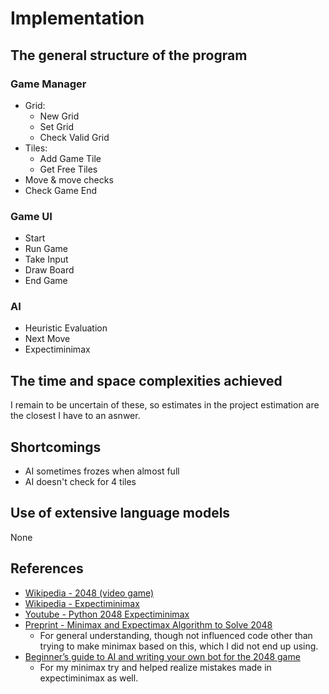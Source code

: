 # Implementation
## The general structure of the program

### Game Manager
- Grid:
  - New Grid
  - Set Grid
  - Check Valid Grid
- Tiles:
  - Add Game Tile
  - Get Free Tiles
- Move & move checks
- Check Game End

### Game UI
- Start
- Run Game
- Take Input
- Draw Board
- End Game
  
### AI
- Heuristic Evaluation
- Next Move
- Expectiminimax


## The time and space complexities achieved
I remain to be uncertain of these, so estimates in the project estimation are the closest I have to an asnwer.

## Shortcomings
- AI sometimes frozes when almost full
- AI doesn't check for 4 tiles
## Use of extensive language models
None
## References
- [Wikipedia - 2048 (video game)](https://en.wikipedia.org/wiki/2048_(video_game))
- [Wikipedia - Expectiminimax](https://en.wikipedia.org/wiki/Expectiminimax#:~:text=The%20expectiminimax%20algorithm%20is%20a,elements%20such%20as%20dice%20rolls.)
- [Youtube - Python 2048 Expectiminimax](https://www.youtube.com/watch?v=0fOLkZJ-Q6I&ab_channel=MichaelSchrandt)
- [Preprint - Minimax and Expectimax Algorithm to Solve 2048](https://osf.io/preprints/osf/xfdsr)
  - For general understanding, though not influenced code other than trying to make minimax based on this, which I did not end up using.
- [Beginner’s guide to AI and writing your own bot for the 2048 game](https://medium.com/@bartoszzadrony/beginners-guide-to-ai-and-writing-your-own-bot-for-the-2048-game-4b8083faaf53)
  - For my minimax try and helped realize mistakes made in expectiminimax as well. 
